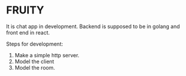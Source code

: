 # FRUITY

It is chat app in development. Backend is supposed to be in golang and front end in react.

Steps for development:

1. Make a simple http server.
2. Model the client
3. Model the room.
